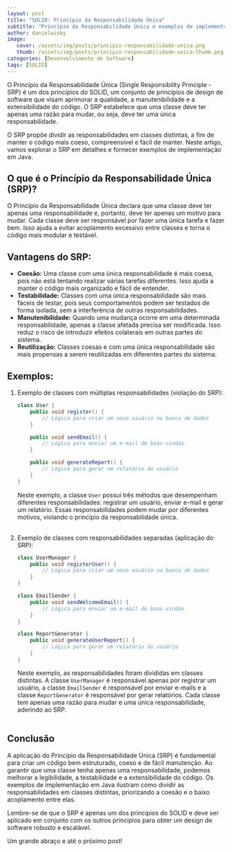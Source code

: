 ```yaml
---
layout: post
title: "SOLID: Princípio da Responsabilidade Única"
subtitle: "Princípio da Responsabilidade Única e exemplos de implementação em Java"
author: danielwisky
image:
   cover: /assets/img/posts/principio-responsabilidade-unica.png
   thumb: /assets/img/posts/principio-responsabilidade-unica-thumb.png
categories: [Desenvolvimento de Software]
tags: [SOLID]
---
```


O Princípio da Responsabilidade Única (Single Responsibility Principle - SRP) é um dos princípios do SOLID, um conjunto de princípios de design de software que visam aprimorar a qualidade, a manutenibilidade e a extensibilidade do código. O SRP estabelece que uma classe deve ter apenas uma razão para mudar, ou seja, deve ter uma única responsabilidade.

O SRP propõe dividir as responsabilidades em classes distintas, a fim de manter o código mais coeso, compreensível e fácil de manter. Neste artigo, vamos explorar o SRP em detalhes e fornecer exemplos de implementação em Java.

## O que é o Princípio da Responsabilidade Única (SRP)? 

O Princípio da Responsabilidade Única declara que uma classe deve ter apenas uma responsabilidade e, portanto, deve ter apenas um motivo para mudar. Cada classe deve ser responsável por fazer uma única tarefa e fazer bem. Isso ajuda a evitar acoplamento excessivo entre classes e torna o código mais modular e testável.

## Vantagens do SRP:

- **Coesão:** Uma classe com uma única responsabilidade é mais coesa, pois não está tentando realizar várias tarefas diferentes. Isso ajuda a manter o código mais organizado e fácil de entender.
- **Testabilidade:** Classes com uma única responsabilidade são mais fáceis de testar, pois seus comportamentos podem ser testados de forma isolada, sem a interferência de outras responsabilidades.
- **Manutenibilidade:** Quando uma mudança ocorre em uma determinada responsabilidade, apenas a classe afetada precisa ser modificada. Isso reduz o risco de introduzir efeitos colaterais em outras partes do sistema.
- **Reutilização:** Classes coesas e com uma única responsabilidade são mais propensas a serem reutilizadas em diferentes partes do sistema.

## Exemplos:

1. Exemplo de classes com múltiplas responsabilidades (violação do SRP):

    ```java
    class User {
        public void register() {
            // Lógica para criar um novo usuário no banco de dados
        }
    
        public void sendEmail() {
            // Lógica para enviar um e-mail de boas-vindas
        }
    
        public void generateReport() {
            // Lógica para gerar um relatório do usuário
        }
    }
    ```
    
    Neste exemplo, a classe `User` possui três métodos que desempenham diferentes responsabilidades: registrar um usuário, enviar e-mail e gerar um relatório. Essas responsabilidades podem mudar por diferentes motivos, violando o princípio da responsabilidade única.<br><br>

2. Exemplo de classes com responsabilidades separadas (aplicação do SRP):

    ```java
    class UserManager {
        public void registerUser() {
            // Lógica para criar um novo usuário no banco de dados
        }
    }
    
    class EmailSender {
        public void sendWelcomeEmail() {
            // Lógica para enviar um e-mail de boas-vindas
        }
    }
    
    class ReportGenerator {
        public void generateUserReport() {
            // Lógica para gerar um relatório do usuário
        }
    }
    ```

    Neste exemplo, as responsabilidades foram divididas em classes distintas. A classe `UserManager` é responsável apenas por registrar um usuário, a classe `EmailSender` é responsável por enviar e-mails e a classe `ReportGenerator` é responsável por gerar relatórios. Cada classe tem apenas uma razão para mudar e uma única responsabilidade, aderindo ao SRP.<br><br>

## Conclusão

A aplicação do Princípio da Responsabilidade Única (SRP) é fundamental para criar um código bem estruturado, coeso e de fácil manutenção. Ao garantir que uma classe tenha apenas uma responsabilidade, podemos melhorar a legibilidade, a testabilidade e a extensibilidade do código. Os exemplos de implementação em Java ilustram como dividir as responsabilidades em classes distintas, priorizando a coesão e o baixo acoplamento entre elas.

Lembre-se de que o SRP é apenas um dos princípios do SOLID e deve ser aplicado em conjunto com os outros princípios para obter um design de software robusto e escalável.

Um grande abraço e até o próximo post!
